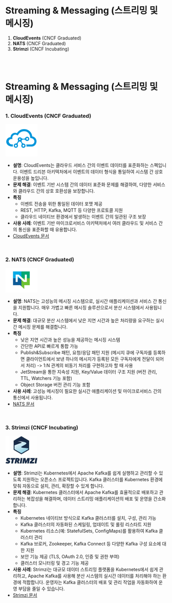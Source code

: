 # Streaming & Messaging (스트리밍 및 메시징)

1. **CloudEvents** (CNCF Graduated)
2. **NATS** (CNCF Graduated)
3. **Strimzi** (CNCF Incubating)
<br>
<br>

# Streaming & Messaging (스트리밍 및 메시징)

### 1. **CloudEvents** (CNCF Graduated)
<img src="./image/image.png" alt="Helm" width="100"/>  

   - **설명**: CloudEvents는 클라우드 서비스 간의 이벤트 데이터를 표준화하는 스펙입니다. 이벤트 드리븐 아키텍처에서 이벤트의 데이터 형식을 통일하여 시스템 간 상호 운용성을 높입니다.  
   - **문제 해결**: 이벤트 기반 시스템 간의 데이터 표준화 문제를 해결하여, 다양한 서비스와 클라우드 간의 상호 호환성을 보장합니다.  
   - **특징**  
     - 이벤트 전송을 위한 통일된 데이터 포맷 제공  
     - REST, HTTP, Kafka, MQTT 등 다양한 프로토콜 지원  
     - 클라우드 네이티브 환경에서 발생하는 이벤트 간의 일관된 구조 보장  
   - **사용 사례**: 이벤트 기반 마이크로서비스 아키텍처에서 여러 클라우드 및 서비스 간의 통신을 표준화할 때 유용합니다.   
   - [CloudEvents 문서](https://cloudevents.io/)  
<br>

### 2. **NATS** (CNCF Graduated)
<img src="./image/image-1.png" alt="Helm" width="100"/>  

   - **설명**: NATS는 고성능의 메시징 시스템으로, 실시간 애플리케이션과 서비스 간 통신을 지원합니다. 매우 가볍고 빠른 메시징 솔루션으로서 분산 시스템에서 사용됩니다.  
   - **문제 해결**: 대규모 분산 시스템에서 낮은 지연 시간과 높은 처리량을 요구하는 실시간 메시징 문제를 해결합니다.  
   - **특징**  
     - 낮은 지연 시간과 높은 성능을 제공하는 메시징 시스템  
     - 간단한 API로 빠르게 통합 가능  
     - Publish&Subscribe 패턴, 요청/응답 패턴 지원 (메시지 큐에 구독자를 등록하면 클라이언트에서 보낸 하나의 메시지가 등록된 모든 구독자에게 전달이 되어서 처리) -> 1:N 관계의 비동기 처리를 구현하고자 할 때 사용  
     - JetStream을 통한 지속성 지원, Key/Value 데이터 구조 지원 (버전 관리, TTL, Watchers 기능 포함)  
     - Object Storage 버전 관리 기능 포함  
   - **사용 사례**: 고성능 메시징이 필요한 실시간 애플리케이션 및 마이크로서비스 간의 통신에서 사용됩니다.   
   - [NATS 문서](https://docs.nats.io/)  
<br>

### 3. **Strimzi** (CNCF Incubating)
<img src="./image/image-2.png" alt="Helm" width="100"/>  

   - **설명**: Strimzi는 Kubernetes에서 Apache Kafka를 쉽게 실행하고 관리할 수 있도록 지원하는 오픈소스 프로젝트입니다. Kafka 클러스터를 Kubernetes 환경에 맞춰 자동으로 설치, 관리, 확장할 수 있게 합니다.  
   - **문제 해결**: Kubernetes 클러스터에서 Apache Kafka를 효율적으로 배포하고 관리하는 복잡성을 해결하며, 데이터 스트리밍 애플리케이션의 배포 및 운영을 간소화합니다.  
   - **특징**  
     - Kubernetes 네이티브 방식으로 Kafka 클러스터를 설치, 구성, 관리 가능  
     - Kafka 클러스터의 자동화된 스케일링, 업데이트 및 롤링 리스타트 지원 
     - Kubernetes 리소스(예: StatefulSets, ConfigMaps)를 활용하여 Kafka 클러스터 관리  
     - Kafka 브로커, Zookeeper, Kafka Connect 등 다양한 Kafka 구성 요소에 대한 지원  
     - 보안 기능 제공 (TLS, OAuth 2.0, 인증 및 권한 부여)  
     - 클러스터 모니터링 및 경고 기능 제공  
   - **사용 사례**: Strimzi는 대규모 데이터 스트리밍 플랫폼을 Kubernetes에서 쉽게 관리하고, Apache Kafka를 사용해 분산 시스템의 실시간 데이터를 처리해야 하는 환경에 적합합니다. 운영자는 Kafka 클러스터의 배포 및 관리 작업을 자동화하여 운영 부담을 줄일 수 있습니다.   
   - [Strimzi 문서](https://strimzi.io/documentation/)  
<br>